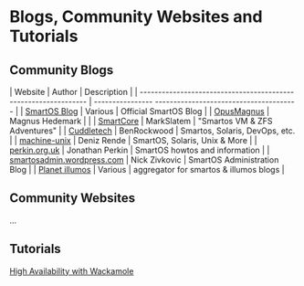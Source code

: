 # Blogs, Community Websites and Tutorials

## Community Blogs

<!-- markdownlint-disable line-length -->

| Website                                                         | Author          | Description                            |
| --------------------------------------------------------------- | ---------------- --------------------------------------- |
| [SmartOS Blog](http://smartos.org/blog/)                        | Various         | Official SmartOS Blog                  |
| [OpusMagnus](http://opusmagnus.wordpress.com/)                  | Magnus Hedemark |                                        |
| [SmartCore](http://blog.smartcore.net.au/)                      | MarkSlatem      | "Smartos VM & ZFS Adventures"          |
| [Cuddletech](http://www.cuddletech.com/)                        | BenRockwood     | Smartos, Solaris, DevOps, etc.         |
| [machine-unix](http://www.machine-unix.com/)                    | Deniz Rende     | SmartOS, Solaris, Unix & More          |
| [perkin.org.uk](http://www.perkin.org.uk/tags/smartos.html)     | Jonathan Perkin | SmartOS howtos and information         |
| [smartosadmin.wordpress.com](http://smartosadmin.wordpress.com) | Nick Zivkovic   | SmartOS Administration Blog            |
| [Planet illumos](http://planetillumos.org)                      | Various         | aggregator for smartos & illumos blogs |

<!-- markdownlint-enable line-length -->

## Community Websites

...

## Tutorials

[High Availability with Wackamole](high-availability-with-wackamole.md)
